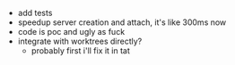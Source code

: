 * add tests
* speedup server creation and attach, it's like 300ms now
* code is poc and ugly as fuck
* integrate with worktrees directly?
    * probably first i'll fix it in tat

